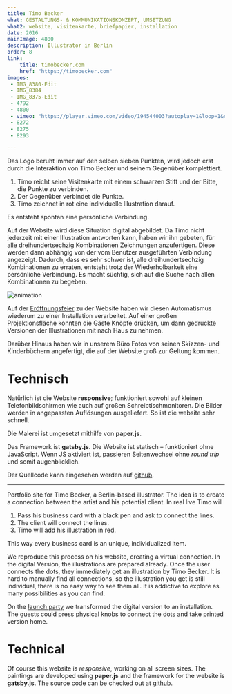 ```yaml
---
title: Timo Becker
what: GESTALTUNGS- & KOMMUNIKATIONSKONZEPT, UMSETZUNG
what2: website, visitenkarte, briefpapier, installation
date: 2016
mainImage: 4800
description: Illustrator in Berlin
order: 8
link: 
    title: timobecker.com
    href: "https://timobecker.com"
images:
 - IMG_8380-Edit
 - IMG_8384
 - IMG_8375-Edit
 - 4792
 - 4800
 - vimeo: "https://player.vimeo.com/video/194544003?autoplay=1&loop=1&color=fff"
 - 8272
 - 8275
 - 8293

---
```


Das Logo beruht immer auf den selben sieben Punkten, wird jedoch erst durch die Interaktion von Timo Becker und seinem Gegenüber komplettiert. 

1. Timo reicht seine Visitenkarte mit einem schwarzen Stift und der Bitte, die Punkte zu verbinden. 
2. Der Gegenüber verbindet die Punkte.
3. Timo zeichnet in rot eine individuelle Illustration darauf. 

Es entsteht spontan eine persönliche Verbindung.

Auf der Website wird diese Situation digital abgebildet. Da Timo nicht jederzeit mit einer Illustration antworten kann, haben wir ihn gebeten, für alle dreihundertsechzig Kombinationen Zeichnungen anzufertigen. Diese werden dann abhängig von der vom Benutzer ausgeführten Verbindung angezeigt. Dadurch, dass es sehr schwer ist, alle dreihundertsechzig Kombinationen zu erraten, entsteht trotz der Wiederholbarkeit eine persönliche Verbindung. Es macht süchtig, sich auf die Suche nach allen Kombinationen zu begeben.

![animation](/projekte/timobecker/animated.gif)

Auf der [Eröffnungsfeier](/neuigkeiten/timo-launch/) zu der Website haben wir diesen Automatismus wiederum zu einer Installation verarbeitet. Auf einer großen Projektionsfläche konnten die Gäste Knöpfe drücken, um dann gedruckte Versionen der Illustrationen mit nach Haus zu nehmen.

Darüber Hinaus haben wir in unserem Büro Fotos von seinen Skizzen- und Kinderbüchern angefertigt, die auf der Website groß zur Geltung kommen.

# Technisch

Natürlich ist die Website **responsive**; funktioniert sowohl auf kleinen Telefonbildschirmen wie auch auf großen Schreibtischmonitoren. Die Bilder werden in angepassten Auflösungen ausgeliefert. So ist die website sehr schnell.

Die Malerei ist umgesetzt mithilfe von **paper.js**.

Das Framework ist **gatsby.js**. Die Website ist statisch – funktioniert ohne JavaScript. Wenn JS aktiviert ist, passieren Seitenwechsel ohne *round trip* und somit augenblicklich.

Der Quellcode kann eingesehen werden auf [github](https://github.com/voellig-ohne/timobecker).

---

Portfolio site for Timo Becker, a Berlin-based illustrator. The idea is to create a connection between the artist and his potential client. In real live Timo will

1. Pass his business card with a black pen and ask to connect the lines. 
2. The client will connect the lines.
3. Timo will add his illustration in red. 

This way every business card is an unique, individualized item.

We reproduce this process on his website, creating a  virtual connection. In the digital Version, the illustrations are prepared already. Once the user connects the dots, they immediately get an illustration by Timo Becker. It is hard to manually find all connections, so the illustration you get is still individual, there is no easy way to see them all. It is addictive to explore as many possibilities as you can find.

On the [launch party](/neuigkeiten/timo-launch/) we transformed the digital version to an installation. The guests could press physical knobs to connect the dots and take printed version home.

# Technical

Of course this website is *responsive*, working on all screen sizes. The paintings are developed using **paper.js** and the framework for the website is **gatsby.js**. The source code can be checked out at [github](https://github.com/voellig-ohne/timobecker).